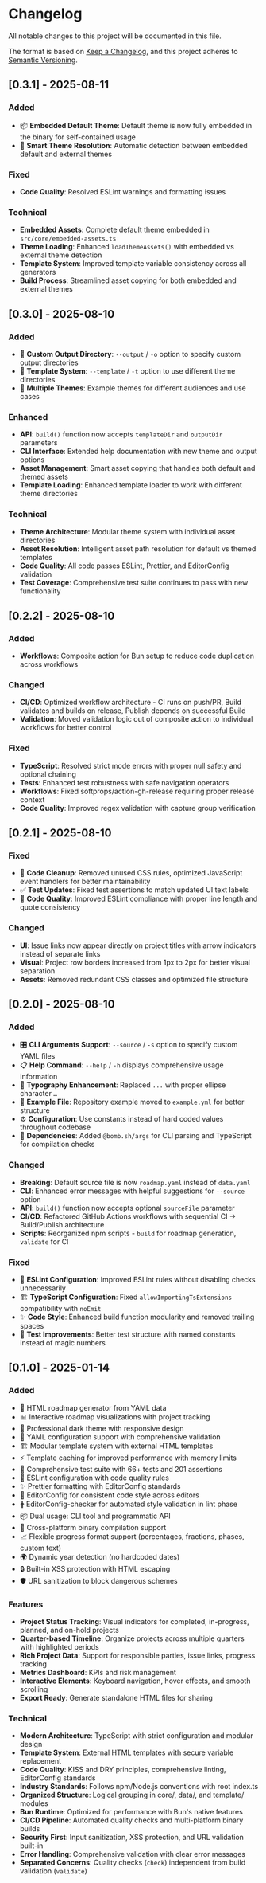 # Changelog

All notable changes to this project will be documented in this file.

The format is based on [Keep a Changelog](https://keepachangelog.com/en/1.0.0/),
and this project adheres to [Semantic Versioning](https://semver.org/spec/v2.0.0.html).

## [0.3.1] - 2025-08-11

### Added

- 📦 **Embedded Default Theme**: Default theme is now fully embedded in the binary for self-contained usage
- 🎯 **Smart Theme Resolution**: Automatic detection between embedded default and external themes

### Fixed

- **Code Quality**: Resolved ESLint warnings and formatting issues

### Technical

- **Embedded Assets**: Complete default theme embedded in `src/core/embedded-assets.ts`
- **Theme Loading**: Enhanced `loadThemeAssets()` with embedded vs external theme detection
- **Template System**: Improved template variable consistency across all generators
- **Build Process**: Streamlined asset copying for both embedded and external themes

## [0.3.0] - 2025-08-10

### Added

- 📁 **Custom Output Directory**: `--output` / `-o` option to specify custom output directories
- 🎯 **Template System**: `--template` / `-t` option to use different theme directories
- 🎨 **Multiple Themes**: Example themes for different audiences and use cases

### Enhanced

- **API**: `build()` function now accepts `templateDir` and `outputDir` parameters
- **CLI Interface**: Extended help documentation with new theme and output options
- **Asset Management**: Smart asset copying that handles both default and themed assets
- **Template Loading**: Enhanced template loader to work with different theme directories

### Technical

- **Theme Architecture**: Modular theme system with individual asset directories
- **Asset Resolution**: Intelligent asset path resolution for default vs themed templates
- **Code Quality**: All code passes ESLint, Prettier, and EditorConfig validation
- **Test Coverage**: Comprehensive test suite continues to pass with new functionality

## [0.2.2] - 2025-08-10

### Added

- **Workflows**: Composite action for Bun setup to reduce code duplication across workflows

### Changed

- **CI/CD**: Optimized workflow architecture - CI runs on push/PR, Build validates and builds on release, Publish depends on successful Build
- **Validation**: Moved validation logic out of composite action to individual workflows for better control

### Fixed

- **TypeScript**: Resolved strict mode errors with proper null safety and optional chaining
- **Tests**: Enhanced test robustness with safe navigation operators
- **Workflows**: Fixed softprops/action-gh-release requiring proper release context
- **Code Quality**: Improved regex validation with capture group verification

## [0.2.1] - 2025-08-10

### Fixed

- 🧹 **Code Cleanup**: Removed unused CSS rules, optimized JavaScript event handlers for better maintainability
- ✅ **Test Updates**: Fixed test assertions to match updated UI text labels
- 📝 **Code Quality**: Improved ESLint compliance with proper line length and quote consistency

### Changed

- **UI**: Issue links now appear directly on project titles with arrow indicators instead of separate links
- **Visual**: Project row borders increased from 1px to 2px for better visual separation
- **Assets**: Removed redundant CSS classes and optimized file structure

## [0.2.0] - 2025-08-10

### Added

- 🎛️ **CLI Arguments Support**: `--source` / `-s` option to specify custom YAML files
- 📋 **Help Command**: `--help` / `-h` displays comprehensive usage information
- 🎨 **Typography Enhancement**: Replaced `...` with proper ellipse character `…`
- 📄 **Example File**: Repository example moved to `example.yml` for better structure
- ⚙️ **Configuration**: Use constants instead of hard coded values throughout codebase
- 🔧 **Dependencies**: Added `@bomb.sh/args` for CLI parsing and TypeScript for compilation checks

### Changed

- **Breaking**: Default source file is now `roadmap.yaml` instead of `data.yaml`
- **CLI**: Enhanced error messages with helpful suggestions for `--source` option
- **API**: `build()` function now accepts optional `sourceFile` parameter
- **CI/CD**: Refactored GitHub Actions workflows with sequential CI → Build/Publish architecture
- **Scripts**: Reorganized npm scripts - `build` for roadmap generation, `validate` for CI

### Fixed

- 🔧 **ESLint Configuration**: Improved ESLint rules without disabling checks unnecessarily
- 🏗️ **TypeScript Configuration**: Fixed `allowImportingTsExtensions` compatibility with `noEmit`
- ✨ **Code Style**: Enhanced build function modularity and removed trailing spaces
- 🧪 **Test Improvements**: Better test structure with named constants instead of magic numbers

## [0.1.0] - 2025-01-14

### Added

- 🎯 HTML roadmap generator from YAML data
- 📊 Interactive roadmap visualizations with project tracking
- 🎨 Professional dark theme with responsive design
- 📝 YAML configuration support with comprehensive validation
- 🏗️ Modular template system with external HTML templates
- ⚡ Template caching for improved performance with memory limits
- 🧪 Comprehensive test suite with 66+ tests and 201 assertions
- 🔧 ESLint configuration with code quality rules
- ✨ Prettier formatting with EditorConfig standards
- 📏 EditorConfig for consistent code style across editors
- 🛉 EditorConfig-checker for automated style validation in lint phase
- 📦 Dual usage: CLI tool and programmatic API
- 🚀 Cross-platform binary compilation support
- 📈 Flexible progress format support (percentages, fractions, phases, custom text)
- 🌍 Dynamic year detection (no hardcoded dates)
- 🔒 Built-in XSS protection with HTML escaping
- 🛡️ URL sanitization to block dangerous schemes

### Features

- **Project Status Tracking**: Visual indicators for completed, in-progress, planned, and on-hold projects
- **Quarter-based Timeline**: Organize projects across multiple quarters with highlighted periods
- **Rich Project Data**: Support for responsible parties, issue links, progress tracking
- **Metrics Dashboard**: KPIs and risk management
- **Interactive Elements**: Keyboard navigation, hover effects, and smooth scrolling
- **Export Ready**: Generate standalone HTML files for sharing

### Technical

- **Modern Architecture**: TypeScript with strict configuration and modular design
- **Template System**: External HTML templates with secure variable replacement
- **Code Quality**: KISS and DRY principles, comprehensive linting, EditorConfig standards
- **Industry Standards**: Follows npm/Node.js conventions with root index.ts
- **Organized Structure**: Logical grouping in core/, data/, and template/ modules
- **Bun Runtime**: Optimized for performance with Bun's native features
- **CI/CD Pipeline**: Automated quality checks and multi-platform binary builds
- **Security First**: Input sanitization, XSS protection, and URL validation built-in
- **Error Handling**: Comprehensive validation with clear error messages
- **Separated Concerns**: Quality checks (`check`) independent from build validation (`validate`)
